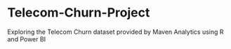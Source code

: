 # Telecom-Churn-Project
Exploring the Telecom Churn dataset provided by Maven Analytics using R and Power BI
